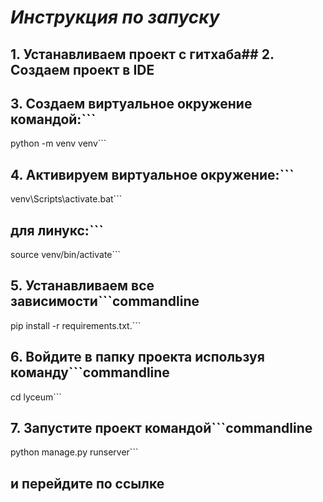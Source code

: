 # *Инструкция по запуску*
## 1. Устанавливаем проект с гитхаба## 2. Создаем проект в IDE
## 3. Создаем виртуальное окружение командой:```
python -m venv venv```
## 4. Активируем виртуальное окружение:```
venv\Scripts\activate.bat```
## для линукс:```
source venv/bin/activate```
## 5. Устанавливаем все зависимости```commandline
pip install -r requirements.txt.```
## 6. Войдите в папку проекта используя команду```commandline
cd lyceum```
## 7. Запустите проект командой```commandline
python manage.py runserver```
## и перейдите по ссылке